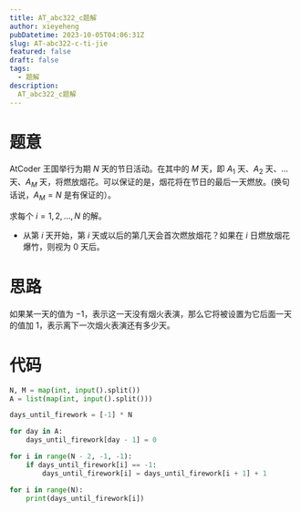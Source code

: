 ```yaml
---
title: AT_abc322_c题解
author: xieyeheng
pubDatetime: 2023-10-05T04:06:31Z
slug: AT-abc322-c-ti-jie
featured: false
draft: false
tags:
  - 题解
description:
  AT_abc322_c题解
---
```


# 题意

AtCoder 王国举行为期 $N$ 天的节日活动。在其中的 $M$ 天，即 $A_1$ 天、$A_2$ 天、$\dots$ 天、$A_M$ 天，将燃放烟花。可以保证的是，烟花将在节日的最后一天燃放。(换句话说，$A_M=N$ 是有保证的）。

求每个 $i=1,2,\dots,N$ 的解。

- 从第 $i$ 天开始，第 $i$ 天或以后的第几天会首次燃放烟花？如果在 $i$ 日燃放烟花爆竹，则视为 $0$ 天后。

# 思路

如果某一天的值为 $-1$，表示这一天没有烟火表演，那么它将被设置为它后面一天的值加 $1$，表示离下一次烟火表演还有多少天。

# 代码

```python
N, M = map(int, input().split())
A = list(map(int, input().split()))

days_until_firework = [-1] * N

for day in A:
    days_until_firework[day - 1] = 0

for i in range(N - 2, -1, -1):
    if days_until_firework[i] == -1:
        days_until_firework[i] = days_until_firework[i + 1] + 1

for i in range(N):
    print(days_until_firework[i])


```
